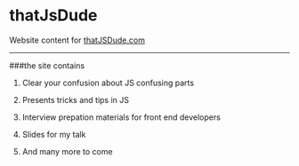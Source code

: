 thatJsDude
==========

Website content for [thatJSDude.com](http://www.thatjsdude.com/)

-------
###the site contains

1. Clear your confusion about JS confusing parts

2. Presents tricks and tips in JS

3. Interview prepation materials for front end developers

4. Slides for my talk

5. And many more to come
